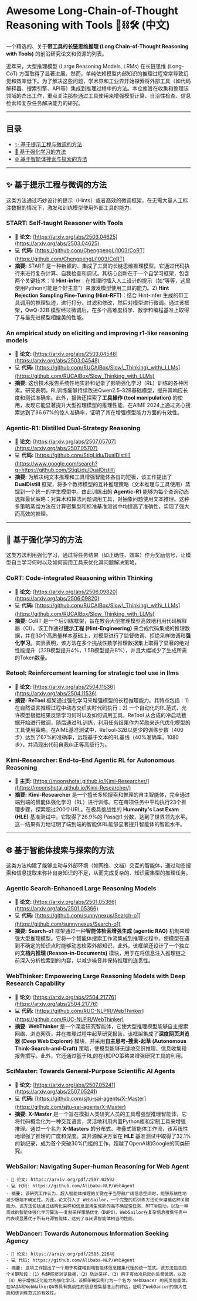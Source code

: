# Awesome Long-Chain-of-Thought Reasoning with Tools 🤖️⛓️🛠️ (中文)

[](https://www.google.com/search?q=%5Bhttps://awesome.re%5D\(https://awesome.re\))

一个精选的、关于**带工具的长链思维推理 (Long Chain-of-Thought Reasoning with Tools)** 的前沿研究论文和资源的列表。

近年来，大型推理模型 (Large Reasoning Models, LRMs) 在长链思维 (Long-CoT) 方面取得了显著进展。然而，单纯依赖模型内部知识的推理过程常常导致幻觉和效率低下。为了解决这些问题，学术界和工业界开始探索将外部工具（如代码解释器、搜索引擎、API等）集成到推理过程中的方法。本仓库旨在收集和整理该领域的杰出工作，重点关注那些通过工具使用来增强模型计算、自洽性检查、信息检索和复杂任务解决能力的研究。

-----

## 目录

  - [✨ 基于提示工程与微调的方法](https://www.google.com/search?q=%23-%E5%9F%BA%E4%BA%8E%E6%8F%90%E7%A4%BA%E5%B7%A5%E7%A8%8B%E4%B8%8E%E5%BE%AE%E8%B0%83%E7%9A%84%E6%96%B9%E6%B3%95-1)
  - [🧠 基于强化学习的方法](https://www.google.com/search?q=%23-%E5%9F%BA%E4%BA%8E%E5%BC%BA%E5%8C%96%E5%AD%A6%E4%B9%A0%E7%9A%84%E6%96%B9%E6%B3%95-1)
  - [🌐 基于智能体搜索与探索的方法](https://www.google.com/search?q=%23-%E5%9F%BA%E4%BA%8E%E6%99%BA%E8%83%BD%E4%BD%93%E6%90%9C%E7%B4%A2%E4%B8%8E%E6%8E%A2%E7%B4%A2%E7%9A%84%E6%96%B9%E6%B3%95-1)

-----

## ✨ 基于提示工程与微调的方法

这类方法通过巧妙设计的提示（Hints）或者高效的微调框架，在无需大量人工标注数据的情况下，激发和训练模型使用外部工具的能力。

### START: Self-taught Reasoner with Tools

  - 📄 **论文:** [https://arxiv.org/abs/2503.04625](https://arxiv.org/abs/2503.04625)
  - 💻 **代码:** [https://github.com/ChengpengLi1003/CoRT](https://github.com/ChengpengLi1003/CoRT)
  - **摘要:** START 是一种新颖的、集成了工具的长链思维推理模型。它通过代码执行来进行复杂计算、自我检查和调试。其核心创新在于一个自学习框架，包含两个关键技术：1) **Hint-infer**：在推理时插入人工设计的提示（如“等等，这里使用Python可能是个好主意”）来激发模型使用工具的能力。2) **Hint Rejection Sampling Fine-Tuning (Hint-RFT)**：结合 Hint-infer 生成的带工具调用的推理轨迹，进行打分、过滤和修改，然后对模型进行微调。通过该框架，QwQ-32B 模型经过微调后，在多个高难度科学、数学和编程基准上取得了与最先进模型相媲美的性能。

### An empirical study on eliciting and improving r1-like reasoning models

  - 📄 **论文:** [https://arxiv.org/abs/2503.04548](https://arxiv.org/abs/2503.04548)
  - 💻 **代码:** [https://github.com/RUCAIBox/Slow\_Thinking\_with\_LLMs](https://github.com/RUCAIBox/Slow_Thinking_with_LLMs)
  - **摘要:** 这份技术报告系统性地实验和记录了影响强化学习（RL）训练的各种因素。研究表明，RL训练能够持续改进Qwen2.5-32B基础模型，提升其响应长度和测试准确率。此外，报告还探索了**工具操作 (tool manipulation)** 的使用，发现它能显著提升大型推理模型的推理性能，在AIME 2024上通过贪心搜索达到了86.67%的惊人准确率，证明了其在增强模型能力方面的有效性。

### Agentic-R1: Distilled Dual-Strategy Reasoning

  - 📄 **论文:** [https://arxiv.org/abs/2507.05707](https://arxiv.org/abs/2507.05707)
  - 💻 **代码:** [https://github.com/StigLidu/DualDistill](https://www.google.com/search?q=https://github.com/StigLidu/DualDistill)
  - **摘要:** 为解决纯文本推理和工具增强智能体各自的短板，该工作提出了 **DualDistill** 框架，将多个教师模型的互补推理策略（文本推理与工具使用）蒸馏到一个统一的学生模型中。由此训练出的 **Agentic-R1** 能够为每个查询动态选择最优策略：对算术和算法问题调用工具，对抽象问题使用文本推理。这种多策略蒸馏方法在计算密集型和标准基准测试中均提高了准确性，实现了强大而高效的推理。

-----

## 🧠 基于强化学习的方法

这类方法利用强化学习，通过将任务结果（如正确性、效率）作为奖励信号，让模型自主学习何时以及如何调用工具来优化其问题解决策略。

### CoRT: Code-integrated Reasoning within Thinking

  - 📄 **论文:** [https://arxiv.org/abs/2506.09820](https://arxiv.org/abs/2506.09820)
  - 💻 **代码:** [https://github.com/RUCAIBox/Slow\_Thinking\_with\_LLMs](https://github.com/RUCAIBox/Slow_Thinking_with_LLMs)
  - **摘要:** CoRT 是一个后训练框架，旨在教会大型推理模型高效地利用代码解释器（CI）。该工作通过**提示工程 (Hint-Engineering)** 来合成代码集成的推理数据，并在30个高质量样本基础上，对模型进行了监督微调、拒绝采样微调和**强化学习**。实验表明，该方法在多个挑战性数学推理数据集上取得了显著的绝对性能提升（32B模型提升4%，1.5B模型提升8%），并且大幅减少了生成所需的Token数量。

### Retool: Reinforcement learning for strategic tool use in llms

  - 📄 **论文:** [https://arxiv.org/abs/2504.11536](https://arxiv.org/abs/2504.11536)
  - **摘要:** **ReTool** 框架通过强化学习来增强模型的长程推理能力。其特点包括：1) 在自然语言推理过程中动态交织实时代码执行；2) 一个自动化的RL范式，允许模型根据结果反馈学习何时以及如何调用工具。ReTool 从合成的冷启动数据开始进行微调，随后通过RL训练，利用任务结果作为奖励来迭代优化模型的工具使用策略。在AIME基准测试中，ReTool-32B以更少的训练步数（400步）达到了67%的准确率，远超基于文本的RL基线（40%准确率，1080步），并涌现出代码自我纠正等高级行为。

### Kimi-Researcher: End-to-End Agentic RL for Autonomous Reasoning

  - 📄 **主页:** [https://moonshotai.github.io/Kimi-Researcher/](https://moonshotai.github.io/Kimi-Researcher/)
  - **摘要:** **Kimi-Researcher** 是一个擅长多轮搜索和推理的自主智能体，完全通过端到端的智能体强化学习（RL）进行训练。它在每项任务中平均执行23个推理步骤，探索超过200个URL。在极具挑战性的 **Humanity's Last Exam (HLE)** 基准测试中，它取得了26.9%的 Pass@1 分数，达到了世界领先水平。这一结果有力地证明了端到端的智能体RL能够显著提升智能体的智能水平。

-----

## 🌐 基于智能体搜索与探索的方法

这类方法构建了能够主动与外部环境（如网络、文档）交互的智能体，通过动态搜索和信息提取来弥补自身知识的不足，从而完成复杂的、知识密集型的推理任务。

### Agentic Search-Enhanced Large Reasoning Models

  - 📄 **论文:** [https://arxiv.org/abs/2501.05366](https://arxiv.org/abs/2501.05366)
  - 💻 **代码:** [https://github.com/sunnynexus/Search-o1](https://github.com/sunnynexus/Search-o1)
  - **摘要:** **Search-o1** 框架通过一种**智能体检索增强生成 (agentic RAG)** 机制来增强大型推理模型。它将一个智能体搜索工作流集成到推理过程中，使模型在遇到不确定的知识点时能够动态检索外部知识。此外，该框架还设计了一个独立的**文档内推理 (Reason-in-Documents)** 模块，用于在将信息注入推理链之前深入分析检索到的内容，以减少噪音并保持推理的连贯性。

### WebThinker: Empowering Large Reasoning Models with Deep Research Capability

  - 📄 **论文:** [https://arxiv.org/abs/2504.21776](https://arxiv.org/abs/2504.21776)
  - 💻 **代码:** [https://github.com/RUC-NLPIR/WebThinker](https://github.com/RUC-NLPIR/WebThinker)
  - **摘要:** **WebThinker** 是一个深度研究智能体，它使大型推理模型能够自主搜索网络、浏览网页，并在推理过程中起草研究报告。该框架集成了**深度网页浏览器 (Deep Web Explorer)** 模块，并采用**自主思考-搜索-起草 (Autonomous Think-Search-and-Draft)** 策略，使模型能够无缝地交织推理、信息收集和报告撰写。此外，它还通过基于RL的在线DPO策略来增强研究工具的利用。

### SciMaster: Towards General-Purpose Scientific AI Agents

  - 📄 **论文:** [https://arxiv.org/abs/2507.05241](https://arxiv.org/abs/2507.05241)
  - 💻 **代码:** [https://github.com/sjtu-sai-agents/X-Master](https://github.com/sjtu-sai-agents/X-Master)
  - **摘要:** **X-Master** 是一个旨在模拟人类研究人员的工具增强型推理智能体，它将代码概念化为一种交互语言，灵活地利用内置Python库和定制工具来增强推理。通过一个名为 **X-Masters** 的分布式、堆叠式智能体工作流，该系统性地增强了推理的广度和深度。其开源解决方案在 **HLE** 基准测试中取得了32.1%的新纪录，成为首个突破30%门槛的工作，超越了OpenAI和Google的同类研究。

### WebSailor: Navigating Super-human Reasoning for Web Agent

	- 📄 论文: https://arxiv.org/pdf/2507.02592
	- 💻 代码: https://github.com/Alibaba-NLP/WebAgent
	- 摘要: 该研究工作认为，超人智能体推理的关键在于当导航广阔信息空间时，能够系统性地减少极端不确定性。为此，论文引入了 WebSailor，一个完整的后训练方法论来灌输这种关键能力。该方法包括通过结构化采样和信息混淆生成新的高不确定性任务、RFT冷启动，以及一种高效的智能体强化学习算法——复制采样策略优化（DUPO）。WebSailor在复杂信息搜集任务中的表现显著优于所有开源智能体，达到了与闭源智能体相当的性能。

### WebDancer: Towards Autonomous Information Seeking Agency

	- 📄 论文: https://arxiv.org/pdf/2505.22648
	- 💻 代码: https://github.com/Alibaba-NLP/WebAgent
	- 摘要: 这项工作提出了一个用于构建端到端智能体信息搜集代理的统一范式。该方法包含四个关键阶段：（1）构建网页浏览数据，（2）轨迹采样，（3）用于有效冷启动的监督微调，以及（4）用于增强泛化能力的强化学习。该框架被实例化为一个名为 WebDancer 的网页智能体。在GAIA和WebWalkerQA等具有挑战性的信息搜集基准上的评估，证明了WebDancer的强大性能和该训练范式的有效性。
